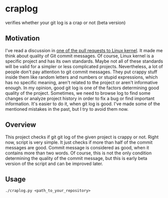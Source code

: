 # craplog
verifies whether your git log is a crap or not (beta version)

Motivation
----------

I've read a discussion in [one of the pull requests to Linux kernel](https://github.com/torvalds/linux/pull/17). It made me think about quality of Git commit messages. Of course, Linux kernel is a specific project and has its own standards. Maybe not all of these standards will be valid for a simpler or less complicated projects. Nevertheless, a lot of people don't pay attention to git commit messages. They put crappy stuff inside them like random letters and numbers or stupid expressions, which has no specific meaning, aren't related to the project or aren't informative enough. In my opinion, good git log is one of the factors determining good quality of the project. Sometimes, we need to browse log to find some changes or analyze project history in order to fix a bug or find important information. It's easier to do it, when git log is good. I've made some of the mentioned mistakes in the past, but I try to avoid them now.

Overview
--------

This project checks if git git log of the given project is crappy or not.
Right now, script is very simple. It just checks if more than half of the commit messages are good.
Commit message is considered as good, when it contains more than two words. Of course, this is not the only condition determining the quality of the commit message, but this is early beta version of the script and can be improved later.

Usage
-----

```
./craplog.py <path_to_your_repository>
```
